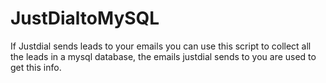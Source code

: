 # JustDialtoMySQL
If Justdial sends leads to your emails you can use this script to collect all the leads in a mysql database, the emails justdial sends to you are used to get this info. 
